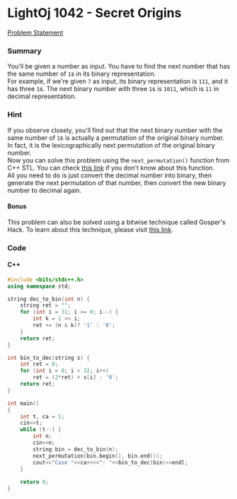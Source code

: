 # LightOj 1042 - Secret Origins 
[Problem Statement](http://lightoj.com/volume_showproblem.php?problem=1042)  
### Summary
You'll be given a number as input. You have to find the next number that has the same number of `1`s in its binary representation.  
For example, if we're given `7` as input, its binary representation is `111`, and it has three `1`s. The next binary number with three `1`s is `1011`, which is `11` in decimal representation.  
  
### Hint
If you observe closely, you'll find out that the next binary number with the same number of `1`s is actually a permutation of the original binary number. In fact, it is the lexicographically next permutation of the original binary number.  
Now you can solve this problem using the `next_permutation()` function from C++ STL. You can check [this link](https://www.geeksforgeeks.org/stdnext_permutation-prev_permutation-c/) if you don't know about this function.  
All you need to do is just convert the decimal number into binary, then generate the next permutation of that number, then convert the new binary number to decimal again.

#### Bonus
This problem can also be solved using a bitwise technique called Gosper's Hack. To learn about this technique, please visit [this link](http://programmingforinsomniacs.blogspot.com/2018/03/gospers-hack-explained.html).  

### Code

#### C++
```cpp
#include <bits/stdc++.h>
using namespace std;

string dec_to_bin(int n) {
    string ret = "";
    for (int i = 31; i >= 0; i--) {
        int k = 1 << i;
        ret += (n & k)? '1' : '0';
    }
    return ret;
}

int bin_to_dec(string s) {
    int ret = 0;
    for (int i = 0; i < 32; i++) 
        ret = (2*ret) + s[i] - '0';
    return ret;
}

int main()
{
	int t, ca = 1;
    cin>>t;
    while (t--) {
        int n;
        cin>>n;
        string bin = dec_to_bin(n);
        next_permutation(bin.begin(), bin.end());
        cout<<"Case "<<ca++<<": "<<bin_to_dec(bin)<<endl;
    }
    
    return 0;
}
```